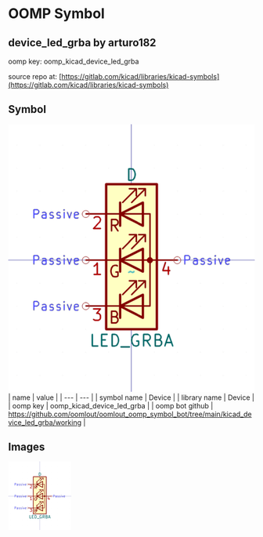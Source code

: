 # OOMP Symbol  
## device_led_grba  by arturo182  
  
oomp key: oomp_kicad_device_led_grba  
  
source repo at: [https://gitlab.com/kicad/libraries/kicad-symbols](https://gitlab.com/kicad/libraries/kicad-symbols)  
## Symbol  
  
[![working.png](working_600.png)](working.png)  
| name | value | 
| --- | --- | 
| symbol name | Device | 
| library name | Device | 
| oomp key | oomp_kicad_device_led_grba | 
| oomp bot github | https://github.com/oomlout/oomlout_oomp_symbol_bot/tree/main/kicad_device_led_grba/working | 
## Images  
  
[![working.png](working_140.png)](working.png)  
